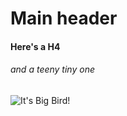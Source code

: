 # Main header

#### Here's a H4

###### and a teeny tiny one

![It's Big Bird!](https://sesameworkshop.org/wp-content/uploads/2023/03/presskit_ss_bio_bigbird-560x420.png)
